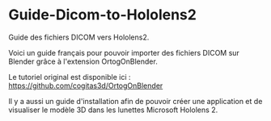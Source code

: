 # Guide-Dicom-to-Hololens2
Guide des fichiers DICOM vers Hololens2.

Voici un guide français pour pouvoir importer des fichiers DICOM sur Blender grâce à l'extension OrtogOnBlender.

Le tutoriel original est disponible ici : https://github.com/cogitas3d/OrtogOnBlender

Il y a aussi un guide d'installation afin de pouvoir créer une application et de visualiser le modèle 3D dans les lunettes Microsoft Hololens 2.
